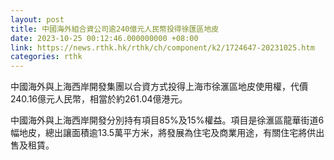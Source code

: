 ```yaml
---
layout: post
title: 中國海外組合資公司逾240億元人民幣投得徐匯區地皮
date: 2023-10-25 00:12:46.000000000 +08:00
link: https://news.rthk.hk/rthk/ch/component/k2/1724647-20231025.htm
categories: rthk
---
```


中國海外與上海西岸開發集團以合資方式投得上海市徐滙區地皮使用權，代價240.16億元人民幣，相當於約261.04億港元。

中國海外與上海西岸開發分別持有項目85%及15%權益。項目是徐滙區龍華街道6幅地皮，總出讓面積逾13.5萬平方米，將發展為住宅及商業用途，有關住宅將供出售及租賃。
